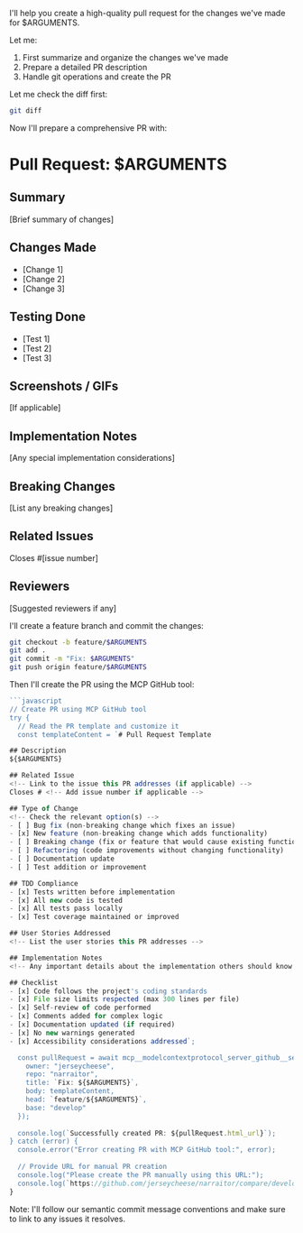 I'll help you create a high-quality pull request for the changes we've made for $ARGUMENTS.

Let me:
1. First summarize and organize the changes we've made
2. Prepare a detailed PR description
3. Handle git operations and create the PR

Let me check the diff first:
```bash
git diff
```

Now I'll prepare a comprehensive PR with:

# Pull Request: $ARGUMENTS

## Summary
[Brief summary of changes]

## Changes Made
- [Change 1]
- [Change 2]
- [Change 3]

## Testing Done
- [Test 1]
- [Test 2]
- [Test 3]

## Screenshots / GIFs
[If applicable]

## Implementation Notes
[Any special implementation considerations]

## Breaking Changes
[List any breaking changes]

## Related Issues
Closes #[issue number]

## Reviewers
[Suggested reviewers if any]

I'll create a feature branch and commit the changes:
```bash
git checkout -b feature/$ARGUMENTS
git add .
git commit -m "Fix: $ARGUMENTS"
git push origin feature/$ARGUMENTS
```

Then I'll create the PR using the MCP GitHub tool:

```javascript
```javascript
// Create PR using MCP GitHub tool
try {
  // Read the PR template and customize it
  const templateContent = `# Pull Request Template

## Description
${$ARGUMENTS}

## Related Issue
<!-- Link to the issue this PR addresses (if applicable) -->
Closes # <!-- Add issue number if applicable -->

## Type of Change
<!-- Check the relevant option(s) -->
- [ ] Bug fix (non-breaking change which fixes an issue)
- [x] New feature (non-breaking change which adds functionality)
- [ ] Breaking change (fix or feature that would cause existing functionality to not work as expected)
- [ ] Refactoring (code improvements without changing functionality)
- [ ] Documentation update
- [ ] Test addition or improvement

## TDD Compliance
- [x] Tests written before implementation
- [x] All new code is tested
- [x] All tests pass locally
- [x] Test coverage maintained or improved

## User Stories Addressed
<!-- List the user stories this PR addresses -->

## Implementation Notes
<!-- Any important details about the implementation others should know -->

## Checklist
- [x] Code follows the project's coding standards
- [x] File size limits respected (max 300 lines per file)
- [x] Self-review of code performed
- [x] Comments added for complex logic
- [x] Documentation updated (if required)
- [x] No new warnings generated
- [x] Accessibility considerations addressed`;

  const pullRequest = await mcp__modelcontextprotocol_server_github__server_github.createPullRequest({
    owner: "jerseycheese",
    repo: "narraitor",
    title: `Fix: ${$ARGUMENTS}`,
    body: templateContent,
    head: `feature/${$ARGUMENTS}`,
    base: "develop"
  });
  
  console.log(`Successfully created PR: ${pullRequest.html_url}`);
} catch (error) {
  console.error("Error creating PR with MCP GitHub tool:", error);
  
  // Provide URL for manual PR creation
  console.log("Please create the PR manually using this URL:");
  console.log(`https://github.com/jerseycheese/narraitor/compare/develop...feature/${$ARGUMENTS}`);
}
```

Note: I'll follow our semantic commit message conventions and make sure to link to any issues it resolves.
